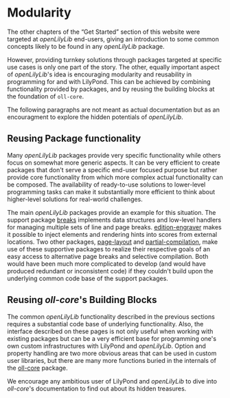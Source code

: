 # Modularity

The other chapters of the “Get Started” section of this website were targeted at
*openLilyLib* end-users, giving an introduction to some common concepts likely to
be found in any *openLilyLib* package.

However, providing turnkey solutions through packages targeted at specific use
cases is only one part of the story. The other, equally important aspect of
*openLilyLib*'s idea is encouraging modularity and reusability in programming
for and with LilyPond. This can be achieved by combining functionality provided
by packages, and by reusing the building blocks at the foundation of `oll-core`.

The following paragraphs are not meant as actual documentation but as an
encouragment to explore the hidden potentials of *openLilyLib*.

## Reusing Package functionality

Many *openLilyLib* packages provide very specific functionality while others
focus on somewhat more generic aspects. It can be very efficient to create
packages that don't serve a specific end-user focused purpose but rather provide
core functionality from which more complex actual functionality can be composed.
The availability of ready-to-use solutions to lower-level programming tasks can
make it substantially more efficient to think about higher-level solutions for
real-world challenges.

The main *openLilyLib* packages provide an example for this situation. The
support package [breaks](../../breaks/index.html) implements data structures and
low-level handlers for managing multiple sets of line and page breaks.
[edition-engraver](../../edition-engraver/index.html) makes it possible to
inject elements and rendering hints into scores from external locations. Two
other packages, [page-layout](../../page-layout/index.html) and
[partial-compilation](../../partial-compilation/index.html), make use of these
supportive packages to realize their respective goals of an easy access to
alternative page breaks and selective compilation. Both would have been much
more complicated to develop (and would have produced redundant or inconsistent
code) if they couldn't build upon the underlying common code base of the support
packages.

## Reusing *oll-core*'s Building Blocks

The common *openLilyLib* functionality described in the previous sections
requires a substantial code base of underlying functionality. Also, the
interface described on these pages is not only useful when working with existing
packages but can be a very efficient base for programming one's own custom
infrastructures with LilyPond and *openLilyLib*. Option and property handling
are two more obvious areas that can be used in custom user libraries, but there
are many more functions buried in the internals of the
[oll-core](../../oll-core/index.html) package.

We encourage any ambitious user of LilyPond and *openLilyLib* to dive into
*oll-core*'s documentation to find out about its hidden treasures.
